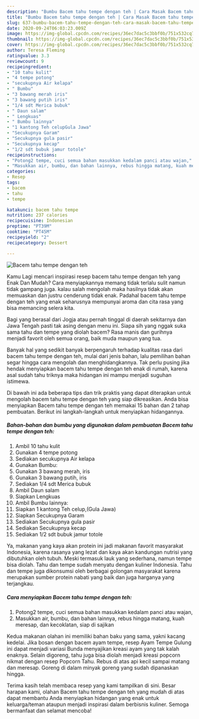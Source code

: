 ```yaml
---
description: "Bumbu Bacem tahu tempe dengan teh | Cara Masak Bacem tahu tempe dengan teh Yang Sedap"
title: "Bumbu Bacem tahu tempe dengan teh | Cara Masak Bacem tahu tempe dengan teh Yang Sedap"
slug: 637-bumbu-bacem-tahu-tempe-dengan-teh-cara-masak-bacem-tahu-tempe-dengan-teh-yang-sedap
date: 2020-09-24T06:03:23.009Z
image: https://img-global.cpcdn.com/recipes/36ec7dac5c3bbf0b/751x532cq70/bacem-tahu-tempe-dengan-teh-foto-resep-utama.jpg
thumbnail: https://img-global.cpcdn.com/recipes/36ec7dac5c3bbf0b/751x532cq70/bacem-tahu-tempe-dengan-teh-foto-resep-utama.jpg
cover: https://img-global.cpcdn.com/recipes/36ec7dac5c3bbf0b/751x532cq70/bacem-tahu-tempe-dengan-teh-foto-resep-utama.jpg
author: Teresa Fleming
ratingvalue: 3.3
reviewcount: 9
recipeingredient:
- "10 tahu kulit"
- "4 tempe potong"
- "secukupnya Air kelapa"
- " Bumbu"
- "3 bawang merah iris"
- "3 bawang putih iris"
- "1/4 sdt Merica bubuk"
- " Daun salam"
- " Lengkuas"
- " Bumbu lainnya"
- "1 kantong Teh celupGula Jawa"
- "Secukupnya Garam"
- "Secukupnya gula pasir"
- "Secukupnya kecap"
- "1/2 sdt bubuk jamur totole"
recipeinstructions:
- "Potong2 tempe, cuci semua bahan masukkan kedalam panci atau wajan,"
- "Masukkan air, bumbu, dan bahan lainnya, rebus hingga matang, kuah meresap, dan kecoklatan, siap di sajikan"
categories:
- Resep
tags:
- bacem
- tahu
- tempe

katakunci: bacem tahu tempe 
nutrition: 237 calories
recipecuisine: Indonesian
preptime: "PT39M"
cooktime: "PT45M"
recipeyield: "2"
recipecategory: Dessert

---
```



![Bacem tahu tempe dengan teh](https://img-global.cpcdn.com/recipes/36ec7dac5c3bbf0b/751x532cq70/bacem-tahu-tempe-dengan-teh-foto-resep-utama.jpg)

Kamu Lagi mencari inspirasi resep bacem tahu tempe dengan teh yang Enak Dan Mudah? Cara menyiapkannya memang tidak terlalu sulit namun tidak gampang juga. kalau salah mengolah maka hasilnya tidak akan memuaskan dan justru cenderung tidak enak. Padahal bacem tahu tempe dengan teh yang enak seharusnya mempunyai aroma dan cita rasa yang bisa memancing selera kita.

Bagi yang berasal dari Jogja atau pernah tinggal di daerah sekitarnya dan Jawa Tengah pasti tak asing dengan menu ini. Siapa sih yang nggak suka sama tahu dan tempe yang diolah bacem? Rasa manis dan gurihnya menjadi favorit oleh semua orang, baik muda maupun yang tua.

Banyak hal yang sedikit banyak berpengaruh terhadap kualitas rasa dari bacem tahu tempe dengan teh, mulai dari jenis bahan, lalu pemilihan bahan segar hingga cara mengolah dan menghidangkannya. Tak perlu pusing jika hendak menyiapkan bacem tahu tempe dengan teh enak di rumah, karena asal sudah tahu triknya maka hidangan ini mampu menjadi suguhan istimewa.


Di bawah ini ada beberapa tips dan trik praktis yang dapat diterapkan untuk mengolah bacem tahu tempe dengan teh yang siap dikreasikan. Anda bisa menyiapkan Bacem tahu tempe dengan teh memakai 15 bahan dan 2 tahap pembuatan. Berikut ini langkah-langkah untuk menyiapkan hidangannya.

<!--inarticleads1-->

##### Bahan-bahan dan bumbu yang digunakan dalam pembuatan Bacem tahu tempe dengan teh:

1. Ambil 10 tahu kulit
1. Gunakan 4 tempe potong
1. Sediakan secukupnya Air kelapa
1. Gunakan  Bumbu:
1. Gunakan 3 bawang merah, iris
1. Gunakan 3 bawang putih, iris
1. Sediakan 1/4 sdt Merica bubuk
1. Ambil  Daun salam
1. Siapkan  Lengkuas
1. Ambil  Bumbu lainnya:
1. Siapkan 1 kantong Teh celup,(Gula Jawa)
1. Siapkan Secukupnya Garam
1. Sediakan Secukupnya gula pasir
1. Sediakan Secukupnya kecap
1. Sediakan 1/2 sdt bubuk jamur totole


Ya, makanan yang kaya akan protein ini jadi makanan favorit masyarakat Indonesia, karena rasanya yang lezat dan kaya akan kandungan nutrisi yang dibutuhkan oleh tubuh. Meski termasuk lauk yang sederhana, namun tempe bisa diolah. Tahu dan tempe sudah menyatu dengan kuliner Indonesia. Tahu dan tempe juga dikonsumsi oleh berbagai golongan masyarakat karena merupakan sumber protein nabati yang baik dan juga harganya yang terjangkau. 

<!--inarticleads2-->

##### Cara menyiapkan Bacem tahu tempe dengan teh:

1. Potong2 tempe, cuci semua bahan masukkan kedalam panci atau wajan,
1. Masukkan air, bumbu, dan bahan lainnya, rebus hingga matang, kuah meresap, dan kecoklatan, siap di sajikan


Kedua makanan olahan ini memiliki bahan baku yang sama, yakni kacang kedelai. Jika bosan dengan bacem ayam tempe, resep Ayam Tempe Gulung ini dapat menjadi variasi Bunda menyajikan kreasi ayam yang tak kalah enaknya. Selain digoreng, tahu juga bisa diolah menjadi kreasi popcorn nikmat dengan resep Popcorn Tahu. Rebus di atas api kecil sampai matang dan meresap. Goreng di dalam minyak goreng yang sudah dipanaskan hingga. 

Terima kasih telah membaca resep yang kami tampilkan di sini. Besar harapan kami, olahan Bacem tahu tempe dengan teh yang mudah di atas dapat membantu Anda menyiapkan hidangan yang enak untuk keluarga/teman ataupun menjadi inspirasi dalam berbisnis kuliner. Semoga bermanfaat dan selamat mencoba!
